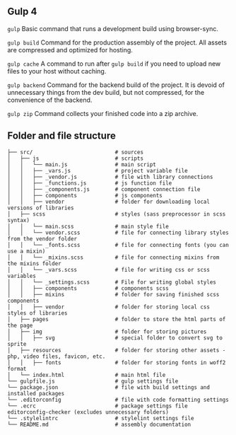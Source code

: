 ## Gulp 4

`gulp`
Basic command that runs a development build using browser-sync.

`gulp build`
Command for the production assembly of the project. All assets are compressed and optimized for hosting.

`gulp cache`
A command to run after `gulp build` if you need to upload new files to your host without caching.

`gulp backend`
Command for the backend build of the project. It is devoid of unnecessary things from the dev build, but not compressed, for the convenience of the backend.

`gulp zip`
Command collects your finished code into a zip archive.

## Folder and file structure

```
├── src/                          # sources
│   ├── js                        # scripts
│   │   └── main.js               # main script
│   │   ├── _vars.js              # project variable file
│   │   ├── _vendor.js            # file with library connections
│   │   ├── _functions.js         # js function file
│   │   ├── _components.js        # component connection file
│   │   ├── components            # js components
│   │   ├── vendor                # folder for downloading local versions of libraries
│   ├── scss                      # styles (sass preprocessor in scss syntax)
│   │   └── main.scss             # main style file
│   │   └── vendor.scss           # file for connecting library styles from the vendor folder
│   │   └── _fonts.scss           # file for connecting fonts (you can use a mixin)
│   │   └── _mixins.scss          # file for connecting mixins from the mixins folder
│   │   └── _vars.scss            # file for writing css or scss variables
│   │   └── _settings.scss        # File for writing global styles
│   │   ├── components            # components scss
│   │   ├── mixins                # folder for saving finished scss components
│   │   ├── vendor                # folder for storing local css styles of libraries
│   ├── pages                     # folder to store the html parts of the page
│   ├── img                       # folder for storing pictures
│   │   ├── svg                   # special folder to convert svg to sprite
│   ├── resources                 # folder for storing other assets - php, video files, favicon, etc.
│   │   ├── fonts                 # folder for storing fonts in woff2 format
│   └── index.html                # main html file
└── gulpfile.js                   # gulp settings file
└── package.json                  # file with build settings and installed packages
└── .editorconfig                 # file with code formatting settings
└── .ecrc                         # package settings file editorconfig-checker (excludes unnecessary folders)
└── .stylelintrc                  # stylelint settings file
└── README.md                     # assembly documentation
```
